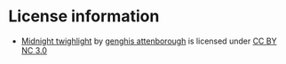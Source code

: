 # License information
* [Midnight twighlight](https://freesound.org/people/genghis%20attenborough/sounds/126123/) by [genghis attenborough](https://freesound.org/people/genghis%20attenborough/) is licensed under [CC BY NC 3.0](https://creativecommons.org/licenses/by-nc/3.0/)
